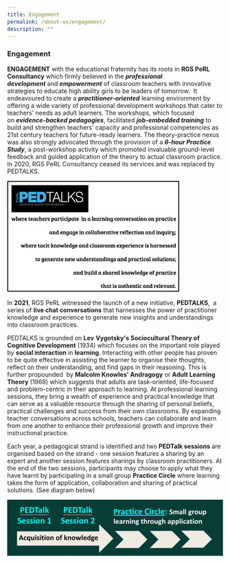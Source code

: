 ```yaml
---
title: Engagement
permalink: /about-us/engagement/
description: ""
---
```

### Engagement

**ENGAGEMENT** with the educational fraternity has its roots in **RGS PeRL Consultancy** which firmly believed in the **_professional development_** and **_empowerment_** of classroom teachers with innovative strategies to educate high ability girls to be leaders of tomorrow.  It endeavoured to create a **_practitioner-oriented_** learning environment by offering a wide variety of professional development workshops that cater to teachers' needs as adult learners. The workshops, which focused on **_evidence-backed pedagogies_**, facilitated **_job-embedded training_** to build and strengthen teachers’ capacity and professional competencies as 21st century teachers for future-ready learners. The theory-practice nexus was also strongly advocated through the provision of a **_6-hour Practice Study_**, a post-workshop activity which promoted invaluable ground-level feedback and guided application of the theory to actual classroom practice. In 2020, RGS PeRL Consultancy ceased its services and was replaced by PEDTALKS.

![](/images/pedtalks1.png)

In **2021**, RGS PeRL witnessed the launch of a new initiative, **PEDTALKS**,  a series of **live chat conversations** that harnesses the power of practitioner knowledge and experience to generate new insights and understandings into classroom practices.

PEDTALKS is grounded on **Lev** **Vygotsky's Sociocultural Theory of Cognitive Development** (1934) which focuses on the important role played by **social interaction** in **learning**. Interacting with other people has proven to be quite effective in assisting the learner to organise their thoughts, reflect on their understanding, and find gaps in their reasoning. This is further propounded  by **Malcolm Knowles’ Andragogy** or **Adult Learning Theory** (1968) which suggests that adults are task-oriented, life-focused and problem-centric in their approach to learning. At professional learning sessions, they bring a wealth of experience and practical knowledge that can serve as a valuable resource through the sharing of personal beliefs, practical challenges and success from their own classrooms. By expanding teacher conversations across schools, teachers can collaborate and learn from one another to enhance their professional growth and improve their instructional practice.

Each year, a pedagogical strand is identified and two **PEDTalk sessions** are organised based on the strand - one session features a sharing by an expert and another session features sharings by classroom practitioners. At the end of the two sessions, participants may choose to apply what they have learnt by participating in a small group **Practice Circle** where learning takes the form of application, collaboration and sharing of practical solutions. (See diagram below)

![](/images/pedtalks2.png)